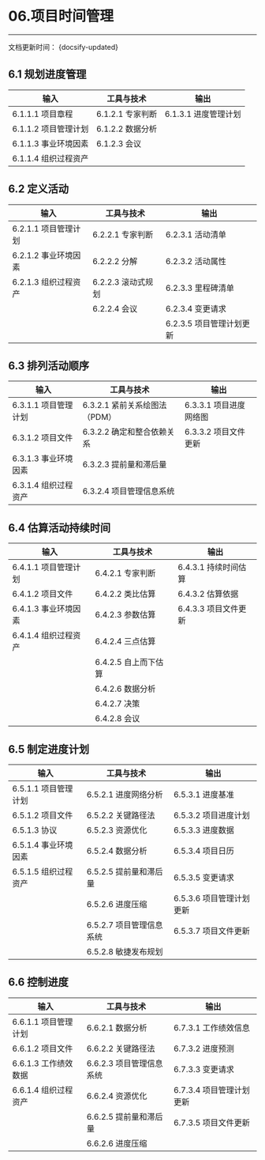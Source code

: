 # 06.项目时间管理

---
文档更新时间： {docsify-updated}



## 6.1 规划进度管理  

| 输入  | 工具与技术  | 输出  |
|-----|--------|-----|
| 6.1.1.1 项目章程  | 6.1.2.1 专家判断              | 6.1.3.1 进度管理计划     |
| 6.1.1.2 项目管理计划 | 6.1.2.2 数据分析              |                          |
| 6.1.1.3 事业环境因素 | 6.1.2.3 会议                  |                          |
| 6.1.1.4 组织过程资产 |                               |                          |

## 6.2 定义活动 

| 输入  | 工具与技术  | 输出  |
|-----|--------|-----|
| 6.2.1.1 项目管理计划 | 6.2.2.1 专家判断              | 6.2.3.1 活动清单         |
| 6.2.1.2 事业环境因素 | 6.2.2.2 分解                  | 6.2.3.2 活动属性         |
| 6.2.1.3 组织过程资产 | 6.2.2.3 滚动式规划            | 6.2.3.3 里程碑清单       |
|                | 6.2.2.4 会议                  | 6.2.3.4 变更请求         |
|                |                               | 6.2.3.5 项目管理计划更新 |

## 6.3 排列活动顺序 

| 输入  | 工具与技术  | 输出  |
|-----|--------|-----|
| 6.3.1.1 项目管理计划 | 6.3.2.1 紧前关系绘图法（PDM） | 6.3.3.1 项目进度网络图   |
| 6.3.1.2 项目文件  | 6.3.2.2 确定和整合依赖关系    | 6.3.3.2 项目文件更新     |
| 6.3.1.3 事业环境因素 | 6.3.2.3 提前量和滞后量        |                          |
| 6.3.1.4 组织过程资产 | 6.3.2.4 项目管理信息系统      |                          |

## 6.4 估算活动持续时间

| 输入  | 工具与技术  | 输出  |
|-----|--------|-----|
| 6.4.1.1 项目管理计划 | 6.4.2.1 专家判断              | 6.4.3.1 持续时间估算     |
| 6.4.1.2 项目文件  | 6.4.2.2 类比估算              | 6.4.3.2 估算依据         |
| 6.4.1.3 事业环境因素 | 6.4.2.3 参数估算              | 6.4.3.3 项目文件更新     |
| 6.4.1.4 组织过程资产 | 6.4.2.4 三点估算              |                          |
|                | 6.4.2.5 自上而下估算          |                          |
|                | 6.4.2.6 数据分析              |                          |
|                | 6.4.2.7 决策                  |                          |
|                | 6.4.2.8 会议                  |                          |

## 6.5 制定进度计划  

| 输入  | 工具与技术  | 输出  |
|-----|--------|-----|
| 6.5.1.1 项目管理计划 | 6.5.2.1 进度网络分析          | 6.5.3.1 进度基准         |
| 6.5.1.2 项目文件  | 6.5.2.2 关键路径法            | 6.5.3.2 项目进度计划     |
| 6.5.1.3 协议    | 6.5.2.3 资源优化              | 6.5.3.3 进度数据         |
| 6.5.1.4 事业环境因素 | 6.5.2.4 数据分析              | 6.5.3.4 项目日历         |
| 6.5.1.5 组织过程资产 | 6.5.2.5 提前量和滞后量        | 6.5.3.5 变更请求         |
|                | 6.5.2.6 进度压缩              | 6.5.3.6 项目管理计划更新 |
|                | 6.5.2.7 项目管理信息系统      | 6.5.3.7 项目文件更新     |
|                | 6.5.2.8 敏捷发布规划          |                          |

## 6.6 控制进度     

| 输入  | 工具与技术  | 输出  |
|-----|--------|-----|
| 6.6.1.1 项目管理计划 | 6.6.2.1 数据分析              | 6.7.3.1 工作绩效信息     |
| 6.6.1.2 项目文件  | 6.6.2.2 关键路径法            | 6.7.3.2 进度预测         |
| 6.6.1.3 工作绩效数据 | 6.6.2.3 项目管理信息系统      | 6.7.3.3 变更请求         |
| 6.6.1.4 组织过程资产 | 6.6.2.4 资源优化              | 6.7.3.4 项目管理计划更新 |
|                | 6.6.2.5 提前量和滞后量        | 6.7.3.5 项目文件更新     |
|                | 6.6.2.6 进度压缩              |                          |